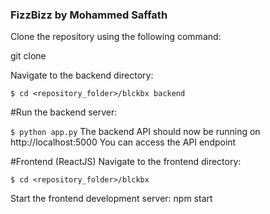 ### FizzBizz by Mohammed Saffath


Clone the repository using the following command:

git clone 

Navigate to the backend directory:

`$ cd <repository_folder>/blckbx backend`

#Run the backend server:

`$ python app.py`
The backend API should now be running on http://localhost:5000 You can access the API endpoint


#Frontend (ReactJS)
Navigate to the frontend directory:

`$ cd <repository_folder>/blckbx`


Start the frontend development server:
npm start
